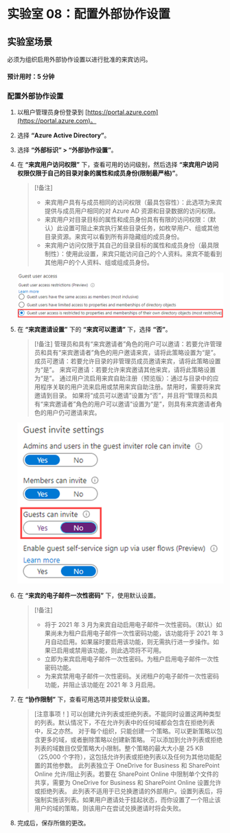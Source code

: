 ﻿---
lab:
    title: '08 - 配置外部协作设置'
    learning path: '01'
    module: '模块 03 - 实现和管理外部标识'
---

# 实验室 08：配置外部协作设置

## 实验室场景

必须为组织启用外部协作设置以进行批准的来宾访问。

#### 预计用时：5 分钟

### 配置外部协作设置

1. 以租户管理员身份登录到 [https://portal.azure.com](https://portal.azure.com)。

1. 选择 **“Azure Active Directory”**。

1. 选择 **“外部标识” > “外部协作设置”**。

1. 在 **“来宾用户访问权限”** 下，查看可用的访问级别，然后选择 **“来宾用户访问权限仅限于自己的目录对象的属性和成员身份(限制最严格)”**。

    > [!备注]
    >
    >- 来宾用户具有与成员相同的访问权限（最具包容性）：此选项为来宾提供与成员用户相同的对 Azure AD 资源和目录数据的访问权限。
    >- 来宾用户对目录目标的属性和成员身份具有有限的访问权限：（默认）此设置可阻止来宾执行某些目录任务，如枚举用户、组或其他目录资源。来宾可以看到所有非隐藏组的成员身份。
    >- 来宾用户访问仅限于其自己的目录目标的属性和成员身份（最具限制性）：使用此设置，来宾只能访问自己的个人资料。来宾不能看到其他用户的个人资料、组或组成员身份。

    ![显示来宾用户访问限制选项的屏幕图像](./media/lp1-mod3-guest-user-access-restrictions.png)

1. 在 **“来宾邀请设置”** 下的 **“来宾可以邀请”** 下，选择 **“否”**。

    > [!备注]
    > 管理员和具有“来宾邀请者”角色的用户可以邀请：若要允许管理员和具有“来宾邀请者”角色的用户邀请来宾，请将此策略设置为“是”。
    > 成员可邀请：若要允许目录的非管理员成员邀请来宾，请将此策略设置为“是”。
    > 来宾可邀请：若要允许来宾邀请其他来宾，请将此策略设置为“是”。
    > 通过用户流启用来宾自助注册（预览版）：通过与目录中的应用程序关联的用户流来启用或禁用来宾自助注册。禁用时，需要将来宾邀请到目录。
    > 如果将“成员可以邀请”设置为“否”，并且将“管理员和具有“来宾邀请者”角色的用户可以邀请”设置为“是”，则具有来宾邀请者角色的用户仍可邀请来宾。

    ![显示来宾邀请设置的屏幕图像，其中突出显示了“来宾可以邀请”设为“否”](./media/lp1-mod3-guest-invite-settings.png)

1. 在 **“来宾的电子邮件一次性密码”** 下，使用默认设置。

    >[!备注]
    >
    >- 将于 2021 年 3 月为来宾自动启用电子邮件一次性密码。（默认）如果尚未为租户启用电子邮件一次性密码功能，该功能将于 2021 年 3 月自动启用。如果届时要启用该功能，则无需执行进一步操作。如果已启用或禁用该功能，则此选项将不可用。
    >- 立即为来宾启用电子邮件一次性密码。为租户启用电子邮件一次性密码功能。
    >- 为来宾禁用电子邮件一次性密码。关闭租户的电子邮件一次性密码功能，并阻止该功能在 2021 年 3 月启用。

1. 在 **“协作限制”** 下，查看可用选项并接受默认设置。

    > [注意事项！]
    > 可以创建允许列表或拒绝列表。不能同时设置这两种类型的列表。默认情况下，不在允许列表中的任何域都会包含在拒绝列表中，反之亦然。
    > 对于每个组织，只能创建一个策略。可以更新策略以包含更多的域，或者删除策略以创建新策略。
    > 可以添加到允许列表或拒绝列表的域数目仅受策略大小限制。整个策略的最大大小是 25 KB （25,000 个字符），这包括允许列表或拒绝列表以及任何为其他功能配置的其他参数。
    > 此列表独立于 OneDrive for Business 和 SharePoint Online 允许/阻止列表。若要在 SharePoint Online 中限制单个文件的共享，需要为 OneDrive for Business 和 SharePoint Online 设置允许或拒绝列表。
    > 此列表不适用于已兑换邀请的外部用户。设置列表后，将强制实施该列表。如果用户邀请处于挂起状态，而你设置了一个阻止该用户的域的策略，则该用户在尝试兑换邀请时将会失败。

1. 完成后，保存所做的更改。

